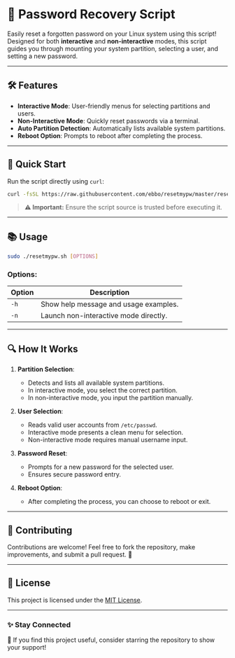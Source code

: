 
# 🔐 Password Recovery Script

Easily reset a forgotten password on your Linux system using this script! Designed for both **interactive** and **non-interactive** modes, this script guides you through mounting your system partition, selecting a user, and setting a new password.

---

## 🛠 Features

- **Interactive Mode**: User-friendly menus for selecting partitions and users.
- **Non-Interactive Mode**: Quickly reset passwords via a terminal.
- **Auto Partition Detection**: Automatically lists available system partitions.
- **Reboot Option**: Prompts to reboot after completing the process.

---

## 🚀 Quick Start

Run the script directly using `curl`:

```bash
curl -fsSL https://raw.githubusercontent.com/ebbo/resetmypw/master/resetmypw.sh -o /tmp/resetmypw.sh && sudo bash /tmp/resetmypw.sh
```

> **⚠️ Important:** Ensure the script source is trusted before executing it.

---

## 📚 Usage

```bash
sudo ./resetmypw.sh [OPTIONS]
```

### Options:
| Option | Description                           |
|--------|---------------------------------------|
| `-h`   | Show help message and usage examples. |
| `-n`   | Launch non-interactive mode directly. |

---

## 🔍 How It Works

1. **Partition Selection**:
   - Detects and lists all available system partitions.
   - In interactive mode, you select the correct partition.
   - In non-interactive mode, you input the partition manually.

2. **User Selection**:
   - Reads valid user accounts from `/etc/passwd`.
   - Interactive mode presents a clean menu for selection.
   - Non-interactive mode requires manual username input.

3. **Password Reset**:
   - Prompts for a new password for the selected user.
   - Ensures secure password entry.

4. **Reboot Option**:
   - After completing the process, you can choose to reboot or exit.

---

## 📂 Contributing

Contributions are welcome! Feel free to fork the repository, make improvements, and submit a pull request. 🤝

---

## 📝 License

This project is licensed under the [MIT License](LICENSE).

---

### ✨ Stay Connected

🌟 If you find this project useful, consider starring the repository to show your support!
